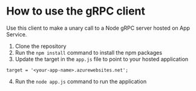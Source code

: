 # How to use the gRPC client 
Use this client to make a unary call to a Node gRPC server hosted on App Service.

1. Clone the repository
2. Run the `npm install` command to install the npm packages
3. Update the target in the `app.js` file to point to your hosted application

```
target = '<your-app-name>.azurewebsites.net';
```

4. Run the `node app.js` command to run the application


